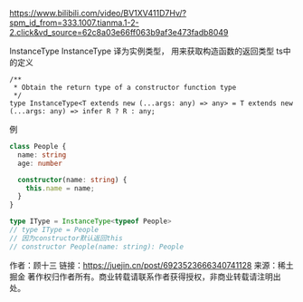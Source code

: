 https://www.bilibili.com/video/BV1XV411D7Hv/?spm_id_from=333.1007.tianma.1-2-2.click&vd_source=62c8a03e66ff063b9af3e473fadb8049

InstanceType
InstanceType 译为实例类型， 用来获取构造函数的返回类型
ts中的定义
```
/**
 * Obtain the return type of a constructor function type
 */
type InstanceType<T extends new (...args: any) => any> = T extends new (...args: any) => infer R ? R : any;
```

例
```ts
class People {
  name: string
  age: number

  constructor(name: string) {
    this.name = name;
  }
}

type IType = InstanceType<typeof People>
// type IType = People
// 因为constructor默认返回this
// constructor People(name: string): People
```

作者：顾十三
链接：https://juejin.cn/post/6923523666340741128
来源：稀土掘金
著作权归作者所有。商业转载请联系作者获得授权，非商业转载请注明出处。
